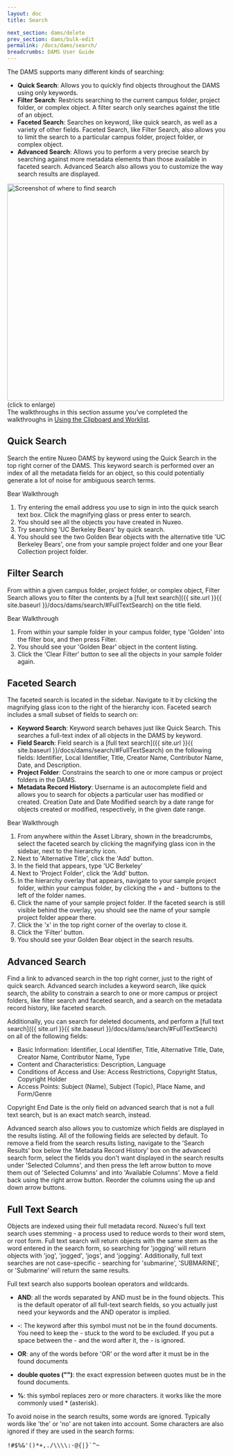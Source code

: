 ```yaml
---
layout: doc
title: Search

next_section: dams/delete
prev_section: dams/bulk-edit
permalink: /docs/dams/search/
breadcrumbs: DAMS User Guide
---
```


The DAMS supports many different kinds of searching: 

- **Quick Search**: Allows you to quickly find objects throughout the DAMS using only keywords. 
- **Filter Search**: Restricts searching to the current campus folder, project folder, or complex object. A filter search only searches against the title of an object. 
- **Faceted Search**: Searches on keyword, like quick search, as well as a variety of other fields. Faceted Search, like Filter Search, also allows you to limit the search to a particular campus folder, project folder, or complex object. 
- **Advanced Search**: Allows you to perform a very precise search by searching against more metadata elements than those available in faceted search. Advanced Search also allows you to customize the way search results are displayed. 

<a class="img-popup" href="{{ site.url }}{{ site.baseurl }}/images/search.png">
  <img src="{{ site.url }}{{ site.baseurl }}/images/search.png" alt="Screenshot of where to find search" style="width: 500px">
</a>
<br>(click to enlarge)

<div class="note">The walkthroughs in this section assume you've completed the walkthroughs in <a class="notelink" href="{{ site.url }}{{ site.baseurl }}/docs/dams/clipboard/">Using the Clipboard and Worklist</a>. </div>

## Quick Search

Search the entire Nuxeo DAMS by keyword using the Quick Search in the top right corner of the DAMS. This keyword search is performed over an index of all the metadata fields for an object, so this could potentially generate a lot of noise for ambiguous search terms. 

<div class="walkthrough new">Bear Walkthrough</div>

1. Try entering the email address you use to sign in into the quick search text box. Click the magnifying glass or press enter to search. 
2. You should see all the objects you have created in Nuxeo. 
3. Try searching 'UC Berkeley Bears' by quick search. 
4. You should see the two Golden Bear objects with the alternative title 'UC Berkeley Bears', one from your sample project folder and one your Bear Collection project folder. 

## Filter Search

From within a given campus folder, project folder, or complex object, Filter Search allows you to filter the contents by a [full text search]({{ site.url }}{{ site.baseurl }}/docs/dams/search/#FullTextSearch) on the title field. 

<div class="walkthrough new">Bear Walkthrough</div>

1. From within your sample folder in your campus folder, type 'Golden' into the filter box, and then press Filter. 
2. You should see your 'Golden Bear' object in the content listing. 
3. Click the 'Clear Filter' button to see all the objects in your sample folder again. 

## Faceted Search

The faceted search is located in the sidebar. Navigate to it by clicking the magnifying glass icon to the right of the hierarchy icon. Faceted search includes a small subset of fields to search on: 

- **Keyword Search**: Keyword search behaves just like Quick Search. This searches a full-text index of all objects in the DAMS by keyword. 
- **Field Search**: Field search is a [full text search]({{ site.url }}{{ site.baseurl }}/docs/dams/search/#FullTextSearch) on the following fields: Identifier, Local Identifier, Title, Creator Name, Contributor Name, Date, and Description. 
- **Project Folder**: Constrains the search to one or more campus or project folders in the DAMS. 
- **Metadata Record History**: Username is an autocomplete field and allows you to search for objects a particular user has modified or created. Creation Date and Date Modified search by a date range for objects created or modified, respectively, in the given date range. 

<div class="walkthrough new">Bear Walkthrough</div>

1. From anywhere within the Asset Library, shown in the breadcrumbs, select the faceted search by clicking the magnifying glass icon in the sidebar, next to the hierarchy icon. 
2. Next to 'Alternative Title', click the 'Add' button. 
3. In the field that appears, type 'UC Berkeley'
4. Next to 'Project Folder', click the 'Add' button. 
5. In the hierarchy overlay that appears, navigate to your sample project folder, within your campus folder, by clicking the + and - buttons to the left of the folder names. 
6. Click the name of your sample project folder. If the faceted search is still visible behind the overlay, you should see the name of your sample project folder appear there. 
7. Click the 'x' in the top right corner of the overlay to close it. 
8. Click the 'Filter' button. 
9. You should see your Golden Bear object in the search results. 

## Advanced Search

Find a link to advanced search in the top right corner, just to the right of quick search. Advanced search includes a keyword search, like quick search, the ability to constrain a search to one or more campus or project folders, like filter search and faceted search, and a search on the metadata record history, like faceted search. 

Additionally, you can search for deleted documents, and perform a [full text search]({{ site.url }}{{ site.baseurl }}/docs/dams/search/#FullTextSearch) on all of the following fields: 

* Basic Information: Identifier, Local Identifier, Title, Alternative Title, Date, Creator Name, Contributor Name, Type
* Content and Characteristics: Description, Language
* Conditions of Access and Use: Access Restrictions, Copyright Status, Copyright Holder
* Access Points: Subject (Name), Subject (Topic), Place Name, and Form/Genre 

Copyright End Date is the only field on advanced search that is not a full text search, but is an exact match search, instead. 

Advanced search also allows you to customize which fields are displayed in the results listing. All of the following fields are selected by default. To remove a field from the search results listing, navigate to the 'Search Results' box below the 'Metadata Record History' box on the advanced search form, select the fields you don't want displayed in the search results under 'Selected Columns', and then press the left arrow button to move them out of 'Selected Columns' and into 'Available Columns'. Move a field back using the right arrow button. Reorder the columns using the up and down arrow buttons. 

<h2><a id="FullTextSearch" style="color: black">Full Text Search</a></h2>

Objects are indexed using their full metadata record. Nuxeo's full text search uses stemming - a process used to reduce words to their word stem, or root form. Full text search will return objects with the same stem as the word entered in the search form, so searching for 'jogging' will return objects with 'jog', 'jogged', 'jogs', and 'jogging'. Additionally, full text searches are not case-specific - searching for 'submarine', 'SUBMARINE', or 'Submarine' will return the same results. 

Full text search also supports boolean operators and wildcards. 

* **AND**: all the words separated by AND must be in the found objects. This is the default operator of all full-text search fields, so you actually just need your keywords and the AND operator is implied. 

* **-**: The keyword after this symbol must not be in the found documents. You need to keep the - stuck to the word to be excluded. If you put a space between the - and the word after it, the - is ignored. 

* **OR**: any of the words before 'OR' or the word after it must be in the found documents

* **double quotes ("")**: the exact expression between quotes must be in the found documents. 

* **%**: this symbol replaces zero or more characters. it works like the more commonly used * (asterisk). 

To avoid noise in the search results, some words are ignored. Typically words like 'the' or 'no' are not taken into account. Some characters are also ignored if they are used in the search forms: 

<div class="example" style="font-size: 16px;">
  <pre><code>!#$%&'()*+,./\\\\:-@{|}`^~</code></pre>
</div>
